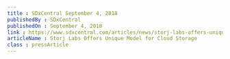 ```yaml
---
title : SDxCentral September 4, 2018
publishedBy : SDxCentral
publishedOn : September 4, 2018
link : https://www.sdxcentral.com/articles/news/storj-labs-offers-unique-model-for-cloud-storage/2018/09/
articleName : Storj Labs Offers Unique Model for Cloud Storage
class : pressArticle
---
```


